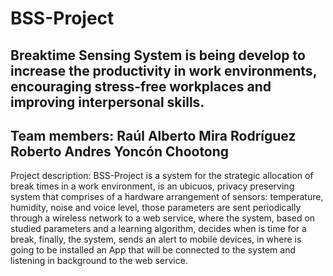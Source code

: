 # BSS-Project
Breaktime Sensing System is being develop to increase the productivity in work environments, 
encouraging stress-free workplaces and improving interpersonal skills.
---------------------------------------------------------------------------------------------
Team members:
Raúl Alberto Mira Rodríguez
Roberto Andres Yoncón Chootong
----------------------------------------------------------------------------------------------
Project description:
BSS-Project is a system for the strategic allocation of break times in a work environment,
is an ubicuos, privacy preserving system that comprises of a hardware arrangement of sensors:
temperature, humidity, noise and voice level, those parameters are sent periodically through 
a wireless network to a web service, where the system, based on studied parameters and a
learning algorithm, decides when is time for a break, finally, the system, sends an alert to
mobile devices, in where is going to be installed an App that will be connected to the system
and listening in background to the web service.
